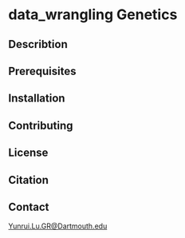 # data_wrangling Genetics

## Describtion

## Prerequisites

## Installation

## Contributing

## License

## Citation

## Contact
Yunrui.Lu.GR@Dartmouth.edu
